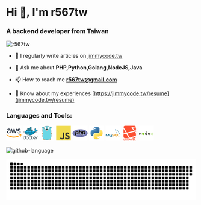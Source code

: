 # Hi 👋, I'm r567tw
### A backend developer from Taiwan

<p align="left"> <img src="https://komarev.com/ghpvc/?username=r567tw&label=Profile%20views&color=0e75b6&style=flat" alt="r567tw" /> </p>

- 📝 I regularly write articles on [jimmycode.tw](https://jimmycode.tw)

- 💬 Ask me about **PHP,Python,Golang,NodeJS,Java**

- 📫 How to reach me **r567tw@gmail.com**

- 📄 Know about my experiences [https://jimmycode.tw/resume](jimmycode.tw/resume)

### Languages and Tools:
<p>

<img src="https://raw.githubusercontent.com/devicons/devicon/master/icons/amazonwebservices/amazonwebservices-original-wordmark.svg" width="40px" height="40px" alt="aws">
<img src="https://raw.githubusercontent.com/devicons/devicon/master/icons/docker/docker-original-wordmark.svg" width="40px" height="40px" alt="docker">
<img src="https://raw.githubusercontent.com/devicons/devicon/master/icons/go/go-original.svg" width="40px" height="40px" alt="go">
<img src="https://raw.githubusercontent.com/devicons/devicon/master/icons/javascript/javascript-original.svg" width="40px" height="40px" alt="javascript">
<img src="https://raw.githubusercontent.com/devicons/devicon/master/icons/php/php-original.svg" width="40px" height="40px" alt="php">
<img src="https://raw.githubusercontent.com/devicons/devicon/master/icons/python/python-original.svg" width="40px" height="40px" alt="python">
<img src="https://raw.githubusercontent.com/devicons/devicon/master/icons/mysql/mysql-original-wordmark.svg" width="40px" height="40px" alt="mysql">
<img src="https://raw.githubusercontent.com/devicons/devicon/master/icons/laravel/laravel-plain-wordmark.svg" width="40px" height="40px" alt="laravel">
<img src="https://raw.githubusercontent.com/devicons/devicon/master/icons/nodejs/nodejs-original-wordmark.svg" width="40px" height="40px" alt="nodejs">

</p>




![github-language](https://github-readme-stats.vercel.app/api/top-langs?username=r567tw&show_icons=true&layout=compact&hide=css,scss,html&theme=tokyonight)

![snake](https://raw.githubusercontent.com/r567tw/r567tw/snake/github-snake.svg)

<!-- <p>&nbsp;<img align="center" src="https://github-readme-stats.vercel.app/api?username=r567tw&show_icons=true&locale=en" alt="r567tw" /></p> -->
<!-- <p><img align="center" src="https://github-readme-streak-stats.herokuapp.com/?user=r567tw&" alt="r567tw" /></p> -->

<!--
**r567tw/r567tw** is a ✨ _special_ ✨ repository because its `README.md` (this file) appears on your GitHub profile.

Here are some ideas to get you started:

- 🔭 I’m currently working on ...
- 🌱 I’m currently learning ...
- 👯 I’m looking to collaborate on ...
- 🤔 I’m looking for help with ...
- 💬 Ask me about ...
- 📫 How to reach me: ...
- 😄 Pronouns: ...
- ⚡ Fun fact: ...
-->
